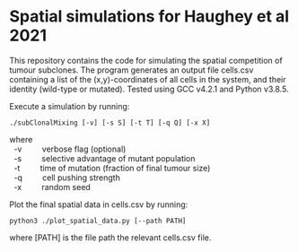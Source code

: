 # Spatial simulations for Haughey et al 2021

This repository contains the code for simulating the spatial competition of tumour subclones. The program generates an output file cells.csv containing a list of the (x,y)-coordinates of all cells in the system, and their identity (wild-type or mutated). Tested using GCC v4.2.1 and Python v3.8.5.

Execute a simulation by running:

```
./subClonalMixing [-v] [-s S] [-t T] [-q Q] [-x X]
```

where\
&nbsp; -v &emsp;&emsp; verbose flag (optional)\
&nbsp; -s &emsp;&emsp; selective advantage of mutant population\
&nbsp; -t &emsp;&emsp; time of mutation (fraction of final tumour size)\
&nbsp; -q &emsp;&emsp; cell pushing strength\
&nbsp; -x &emsp;&emsp; random seed

Plot the final spatial data in cells.csv by running:

```
python3 ./plot_spatial_data.py [--path PATH]
```

where [PATH] is the file path the relevant cells.csv file.